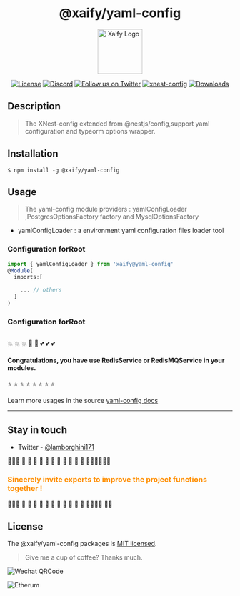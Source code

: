 <h1 align="center">@xaify/yaml-config</h1>
<p align="center" >
  <a href="https://github.com/xdify" target="blank">
    <img src="https://ucarecdn.com/eac2c945-177d-4fc9-8bc1-fa2be48ad3a2/lotolab_golden.svg" width="100" alt="Xaify Logo" />
  </a>
</p>

<p align="center">
  <a href="https://www.npmjs.com/~xaify" target="_blank"><img src="https://img.shields.io/npm/l/%40xaify%2Fyaml-config?color=%2303A9F4&label=License" alt="License" /></a>
  <a href="https://discord.gg/lotolab" target="_blank"><img src="https://img.shields.io/badge/discord-online-brightgreen.svg" alt="Discord"/></a>
  <a href="https://x.com/lamborghini171" target="_blank"><img src="https://img.shields.io/twitter/follow/nestframework.svg?style=social&label=Follow" alt="Follow us on Twitter"></a>
  <a href="https://www.npmjs.com/~xaify" target="_blank"><img src="https://img.shields.io/npm/v/%40xaify%2Fyaml-config" alt="xnest-config" /></a>
  <a href="https://www.npmjs.com/~xaify" target="_blank"><img src="https://img.shields.io/npm/dy/%40xaify%2Fyaml-config?style=flat&logoColor=%23FA0809" alt="Downloads" /></a>
</p>

## Description

> The XNest-config extended from @nestjs/config,support yaml configuration and typeorm options wrapper.



## Installation
```
$ npm install -g @xaify/yaml-config
```


## Usage

> The yaml-config module providers : yamlConfigLoader ,PostgresOptionsFactory factory and MysqlOptionsFactory


- yamlConfigLoader : a environment yaml configuration files loader tool

### Configuration forRoot

```ts
import { yamlConfigLoader } from 'xaify@yaml-config'
@Module(
  imports:[

    ... // others
  ]
)

```

### Configuration forRoot

```ts


```


:boom: :boom: :boom: :star2: :star2: :two_hearts: :two_hearts: :two_hearts:

<h4 align="left">
Congratulations, you have use RedisService or RedisMQService in your modules.
</h4>

:star: :star: :star: :star: :star: :star: :star: :star:


Learn more usages in the source [yaml-config docs](https://github.com/xdify/xnest-config/tree/main/docs)

------

## Stay in touch

- Twitter - [@lamborghini171](https://twitter.com/lamborghini171)

:revolving_hearts::revolving_hearts::revolving_hearts: :raising_hand: :raising_hand: :raising_hand: :raising_hand: :raising_hand: :raising_hand: :raising_hand: :raising_hand: :raising_hand: :raising_hand: :raising_hand: :raising_hand::raising_hand::raising_hand::revolving_hearts::revolving_hearts::revolving_hearts:

<font color="#ff8f00"><h3>Sincerely invite experts to improve the project functions together !</h3></font>

:revolving_hearts::revolving_hearts::revolving_hearts: :raising_hand: :raising_hand: :raising_hand: :raising_hand: :raising_hand: :raising_hand: :raising_hand: :raising_hand: :raising_hand: :raising_hand: :raising_hand: :raising_hand::raising_hand::raising_hand::revolving_hearts: :revolving_hearts::revolving_hearts:

## License

The @xaify/yaml-config packages is [MIT licensed](LICENSE).

> Give me a cup of coffee? Thanks much.

![Wechat QRCode](https://github.com/xdify/.github/blob/8ab3536552b8eec4165e1763e480cd786ad4fc4e/wechat-toll.png)

![Etherum](https://github.com/xdify/.github/blob/8ab3536552b8eec4165e1763e480cd786ad4fc4e/0x01dc42c9a940a2517b23fd9a3c26c2f30935da59.png)

